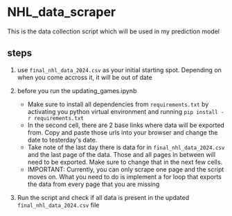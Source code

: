 # NHL_data_scraper

This is the data collection script which will be used in my prediction model

## steps

1. use `final_nhl_data_2024.csv` as your initial starting spot. Depending on when you come accross it, it will be out of date
2. before you run the updating_games.ipynb

    * Make sure to install all dependencies from `requirements.txt` by activating you python virtual environment and running
      `pip install -r requirements.txt`
   * In the second cell, there are 2 base links where data will be exported from. Copy and paste those urls into your browser and change the date to testerday's date.
   * Take note of the last day there is data for in `final_nhl_data_2024.csv` and the last page of the data. Those and all pages in between will need to be exported. Make sure to change that in the next few cells.
   * IMPORTANT: Currently, you can only scrape one page and the script moves on. What you need to do is implement a for loop that exports the data from every page that you are missing
  
3. Run the script and check if all data is present in the updated `final_nhl_data_2024.csv` file
